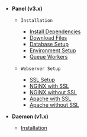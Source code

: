 * **Panel (v3.x)**
    * `Installation`
        * [Install Dependencies](latest/panel/install/dependencies.md)
        * [Download Files](latest/panel/install/download.md)
        * [Database Setup](latest/panel/install/database.md)
        * [Environment Setup](latest/panel/install/environment.md)
        * [Queue Workers](latest/panel/install/queue-workers.md)

    * `Webserver Setup`
        * [SSL Setup](latest/panel/webservers/setup-ssl.md)
        * [NGINX with SSL](latest/panel/webservers/nginx-ssl.md)
        * [NGINX without SSL](latest/panel/webservers/nginx.md)
        * [Apache with SSL](latest/panel/webservers/apache-ssl.md)
        * [Apache without SSL](latest/panel/webservers/apache.md)

* **Daemon (v1.x)**
    * [Installation](latest/daemon/install.md)
